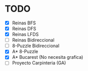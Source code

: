 # TODO

- [x] Reinas BFS
- [x] Reinas DFS
- [x] Reinas LFDS
- [ ] Reinas Bidireccional
- [ ] 8-Puzzle Bidireccional
- [x] A* 8-Puzzle
- [x] A* Bucarest (No necesita grafica)
- [ ] Proyecto Carpinteria (GA)
